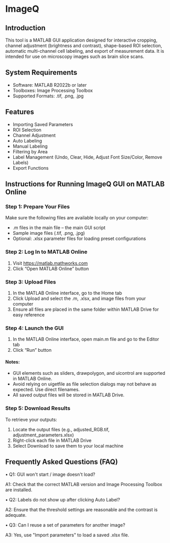 # ImageQ
## Introduction
This tool is a MATLAB GUI application designed for interactive cropping, channel adjustment (brightness and contrast), shape-based ROI selection, automatic multi-channel cell labeling, and export of measurement data. It is intended for use on microscopy images such as brain slice scans.
## System Requirements
- Software: MATLAB R2022b or later
- Toolboxes: Image Processing Toolbox
- Supported Formats: .tif, .png, .jpg
## Features
- Importing Saved Parameters
- ROI Selection
- Channel Adjustment
- Auto Labeling
- Manual Labeling
- Filtering by Area
- Label Management (Undo, Clear, Hide, Adjust Font Size/Color, Remove Labels)
- Export Functions
## Instructions for Running ImageQ GUI on MATLAB Online
### Step 1: Prepare Your Files
Make sure the following files are available locally on your computer:
- .m files in the main file – the main GUI script
- Sample image files (.tif, .png, .jpg)
- Optional: .xlsx parameter files for loading preset configurations

### Step 2: Log In to MATLAB Online
1. Visit https://matlab.mathworks.com
2. Click “Open MATLAB Online” button

### Step 3: Upload Files
1. In the MATLAB Online interface, go to the Home tab
2. Click Upload and select the .m, .xlsx, and image files from your computer
3. Ensure all files are placed in the same folder within MATLAB Drive for easy reference

### Step 4: Launch the GUI
1. In the MATLAB Online interface, open main.m file and go to the Editor tab
2. Click “Run” button 

#### Notes:
- GUI elements such as sliders, drawpolygon, and uicontrol are supported in MATLAB Online.
- Avoid relying on uigetfile as file selection dialogs may not behave as expected. Use direct filenames.
- All saved output files will be stored in MATLAB Drive.

### Step 5: Download Results
To retrieve your outputs:
1. Locate the output files (e.g., adjusted_RGB.tif, adjustment_parameters.xlsx)
2. Right-click each file in MATLAB Drive
3. Select Download to save them to your local machine

## Frequently Asked Questions (FAQ)
•	Q1: GUI won't start / image doesn't load?

A1: Check that the correct MATLAB version and Image Processing Toolbox are installed.

•	Q2: Labels do not show up after clicking Auto Label?

A2: Ensure that the threshold settings are reasonable and the contrast is adequate.

•	Q3: Can I reuse a set of parameters for another image?

A3: Yes, use "Import parameters" to load a saved .xlsx file.


